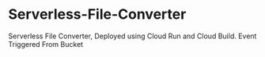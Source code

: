 # Serverless-File-Converter
Serverless File Converter, Deployed using Cloud Run and Cloud Build. Event Triggered From Bucket

